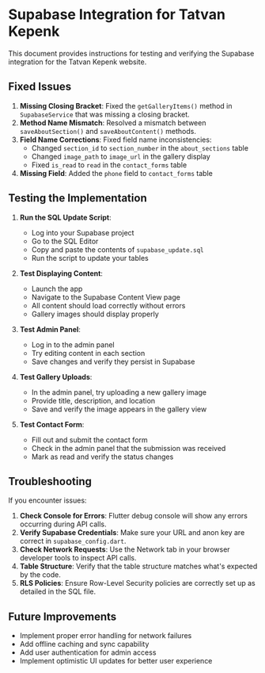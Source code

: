 # Supabase Integration for Tatvan Kepenk

This document provides instructions for testing and verifying the Supabase integration for the Tatvan Kepenk website.

## Fixed Issues

1. **Missing Closing Bracket**: Fixed the `getGalleryItems()` method in `SupabaseService` that was missing a closing bracket.
2. **Method Name Mismatch**: Resolved a mismatch between `saveAboutSection()` and `saveAboutContent()` methods.
3. **Field Name Corrections**: Fixed field name inconsistencies:
   - Changed `section_id` to `section_number` in the `about_sections` table
   - Changed `image_path` to `image_url` in the gallery display
   - Fixed `is_read` to `read` in the `contact_forms` table
4. **Missing Field**: Added the `phone` field to `contact_forms` table

## Testing the Implementation

1. **Run the SQL Update Script**:
   - Log into your Supabase project
   - Go to the SQL Editor
   - Copy and paste the contents of `supabase_update.sql`
   - Run the script to update your tables

2. **Test Displaying Content**:
   - Launch the app
   - Navigate to the Supabase Content View page
   - All content should load correctly without errors
   - Gallery images should display properly

3. **Test Admin Panel**:
   - Log in to the admin panel
   - Try editing content in each section
   - Save changes and verify they persist in Supabase

4. **Test Gallery Uploads**:
   - In the admin panel, try uploading a new gallery image
   - Provide title, description, and location
   - Save and verify the image appears in the gallery view

5. **Test Contact Form**:
   - Fill out and submit the contact form
   - Check in the admin panel that the submission was received
   - Mark as read and verify the status changes

## Troubleshooting

If you encounter issues:

1. **Check Console for Errors**: Flutter debug console will show any errors occurring during API calls.
2. **Verify Supabase Credentials**: Make sure your URL and anon key are correct in `supabase_config.dart`.
3. **Check Network Requests**: Use the Network tab in your browser developer tools to inspect API calls.
4. **Table Structure**: Verify that the table structure matches what's expected by the code.
5. **RLS Policies**: Ensure Row-Level Security policies are correctly set up as detailed in the SQL file.

## Future Improvements

- Implement proper error handling for network failures
- Add offline caching and sync capability
- Add user authentication for admin access
- Implement optimistic UI updates for better user experience
